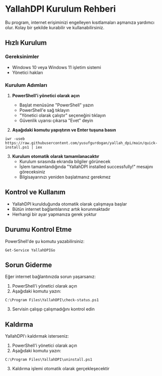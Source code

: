 # YallahDPI Kurulum Rehberi

Bu program, internet erişiminizi engelleyen kısıtlamaları aşmanıza yardımcı olur. Kolay bir şekilde kurabilir ve kullanabilirsiniz.

## Hızlı Kurulum

### Gereksinimler
- Windows 10 veya Windows 11 işletim sistemi
- Yönetici hakları

### Kurulum Adımları

1. **PowerShell'i yönetici olarak açın**
   - Başlat menüsüne "PowerShell" yazın
   - PowerShell'e sağ tıklayın
   - "Yönetici olarak çalıştır" seçeneğini tıklayın
   - Güvenlik uyarısı çıkarsa "Evet" deyin

2. **Aşağıdaki komutu yapıştırın ve Enter tuşuna basın**

```
iwr -useb https://raw.githubusercontent.com/yusufgurdogan/yallah_dpi/main/quick-install.ps1 | iex
```

3. **Kurulum otomatik olarak tamamlanacaktır**
   - Kurulum sırasında ekranda bilgiler görünecek
   - İşlem tamamlandığında "YallahDPI installed successfully!" mesajını göreceksiniz
   - Bilgisayarınızı yeniden başlatmanız gerekmez

## Kontrol ve Kullanım

- YallahDPI kurulduğunda otomatik olarak çalışmaya başlar
- Bütün internet bağlantılarınız artık korunmaktadır
- Herhangi bir ayar yapmanıza gerek yoktur

## Durumu Kontrol Etme

PowerShell'de şu komutu yazabilirsiniz:
```
Get-Service YallahDPIGo
```

## Sorun Giderme

Eğer internet bağlantınızda sorun yaşarsanız:

1. PowerShell'i yönetici olarak açın
2. Aşağıdaki komutu yazın:
```
C:\Program Files\YallahDPI\check-status.ps1
```
3. Servisin çalışıp çalışmadığını kontrol edin

## Kaldırma

YallahDPI'ı kaldırmak isterseniz:

1. PowerShell'i yönetici olarak açın
2. Aşağıdaki komutu yazın:
```
C:\Program Files\YallahDPI\uninstall.ps1
```
3. Kaldırma işlemi otomatik olarak gerçekleşecektir